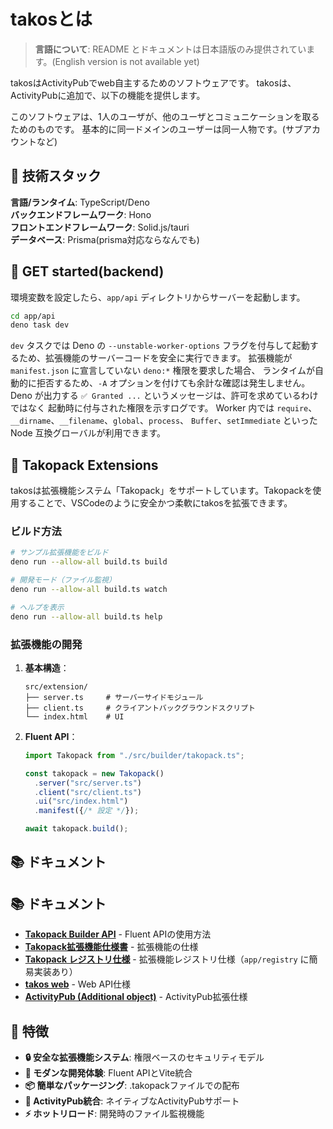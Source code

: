 # takosとは

> **言語について**: README
> とドキュメントは日本語版のみ提供されています。(English version is not
> available yet)

takosはActivityPubでweb自主するためのソフトウェアです。
takosは、ActivityPubに追加で、以下の機能を提供します。

このソフトウェアは、1人のユーザが、他のユーザとコミュニケーションを取るためのものです。
基本的に同一ドメインのユーザーは同一人物です。(サブアカウントなど)

## 🔧 技術スタック

**言語/ランタイム**: TypeScript/Deno\
**バックエンドフレームワーク**: Hono\
**フロントエンドフレームワーク**: Solid.js/tauri\
**データベース**: Prisma(prisma対応ならなんでも)

## 🚀 GET started(backend)

環境変数を設定したら、`app/api` ディレクトリからサーバーを起動します。

```bash
cd app/api
deno task dev
```

`dev` タスクでは Deno の `--unstable-worker-options`
フラグを付与して起動するため、拡張機能のサーバーコードを安全に実行できます。
拡張機能が `manifest.json` に宣言していない `deno:*` 権限を要求した場合、
ランタイムが自動的に拒否するため、`-A`
オプションを付けても余計な確認は発生しません。 Deno が出力する `✅ Granted ...`
というメッセージは、許可を求めているわけではなく
起動時に付与された権限を示すログです。 Worker 内では
`require`、`__dirname`、`__filename`、`global`、`process`、
`Buffer`、`setImmediate` といった Node 互換グローバルが利用できます。

## 🔨 Takopack Extensions

takosは拡張機能システム「Takopack」をサポートしています。Takopackを使用することで、VSCodeのように安全かつ柔軟にtakosを拡張できます。

### ビルド方法

```bash
# サンプル拡張機能をビルド
deno run --allow-all build.ts build

# 開発モード（ファイル監視）
deno run --allow-all build.ts watch

# ヘルプを表示
deno run --allow-all build.ts help
```

### 拡張機能の開発

1. **基本構造**：
   ```
   src/extension/
   ├── server.ts     # サーバーサイドモジュール
   ├── client.ts     # クライアントバックグラウンドスクリプト  
   └── index.html    # UI
   ```

2. **Fluent API**：
   ```typescript
   import Takopack from "./src/builder/takopack.ts";

   const takopack = new Takopack()
     .server("src/server.ts")
     .client("src/client.ts")
     .ui("src/index.html")
     .manifest({/* 設定 */});

   await takopack.build();
   ```

## 📚 ドキュメント

## 📚 ドキュメント

- **[Takopack Builder API](./docs/takopack/builder.md)** - Fluent APIの使用方法
- **[Takopack拡張機能仕様書](./docs/takopack/main.md)** - 拡張機能の仕様
- **[Takopack レジストリ仕様](./docs/takopack/registry.md)** -
  拡張機能レジストリ仕様（`app/registry` に簡易実装あり）
- **[takos web](./docs/takos-web/index.md)** - Web API仕様
- **[ActivityPub (Additional object)](./docs/activityPub/index.md)** -
  ActivityPub拡張仕様

## 🎯 特徴

- **🔒 安全な拡張機能システム**: 権限ベースのセキュリティモデル
- **🚀 モダンな開発体験**: Fluent APIとVite統合
- **📦 簡単なパッケージング**: .takopackファイルでの配布
- **🔄 ActivityPub統合**: ネイティブなActivityPubサポート
- **⚡ ホットリロード**: 開発時のファイル監視機能
